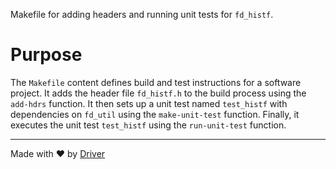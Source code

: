 <!--------------------------------------------------------------------------------->
<!-- IMPORTANT: This file is auto-generated by Driver (https://driver.ai). -------->
<!-- Manual edits may be overwritten on future commits. --------------------------->
<!--------------------------------------------------------------------------------->

Makefile for adding headers and running unit tests for `fd_histf`.

# Purpose
The `Makefile` content defines build and test instructions for a software project. It adds the header file `fd_histf.h` to the build process using the `add-hdrs` function. It then sets up a unit test named `test_histf` with dependencies on `fd_util` using the `make-unit-test` function. Finally, it executes the unit test `test_histf` using the `run-unit-test` function.

---
Made with ❤️ by [Driver](https://www.driver.ai/)